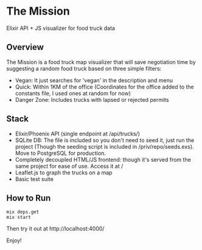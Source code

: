 # The Mission

Elixir API + JS visualizer for food truck data

## Overview

The Mission is a food truck map visualizer that will save negotiation time by suggesting a random food truck based on three simple filters:
  * Vegan: It just searches for 'vegan' in the description and menu
  * Quick: Within 1KM of the office (Coordinates for the office added to the constants file, I used ones at random for now)
  * Danger Zone: Includes trucks with lapsed or rejected permits

## Stack
  * Elixir/Phoenix API (single endpoint at /api/trucks/)
  * SQLite DB: The file is included so you don't need to seed it, just run the project (Though the seeding script is included in /priv/repo/seeds.exs). Move to PostgreSQL for production.
  * Completely decoupled HTML/JS frontend: though it's served from the same project for ease of use. Access it at /
  * Leaflet.js to graph the trucks on a map
  * Basic test suite

## How to Run
```
mix deps.get
mix start
```
Then try it out at http://localhost:4000/

Enjoy!
